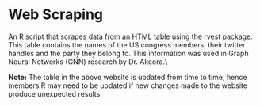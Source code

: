# Web Scraping

An R script that scrapes [data from an HTML table](https://pressgallery.house.gov/member-data/members-official-twitter-handles) using the rvest package. This table contains the names of the US congress members, their twitter handles and the party they belong to. This information was used in Graph Neural Networks (GNN) research by Dr. Akcora.\

**Note:** The table in the above website is updated from time to time, hence members.R may need to be updated if new changes made to the website produce unexpected results.
